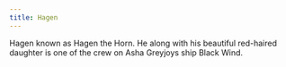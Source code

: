 ```yaml
---
title: Hagen
---
```


Hagen known as Hagen the Horn. He along with his beautiful red-haired daughter is one of the crew on Asha Greyjoys ship Black Wind.


